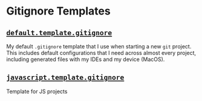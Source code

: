 # Gitignore Templates

## [`default.template.gitignore`](default.template.gitignore)
My default `.gitignore` template that I use when starting a new `git` project. This includes default configurations
that I need across almost every project, including generated files with my IDEs and my device (MacOS).

## [`javascript.template.gitignore`](javascript.template.gitignore)
Template for JS projects